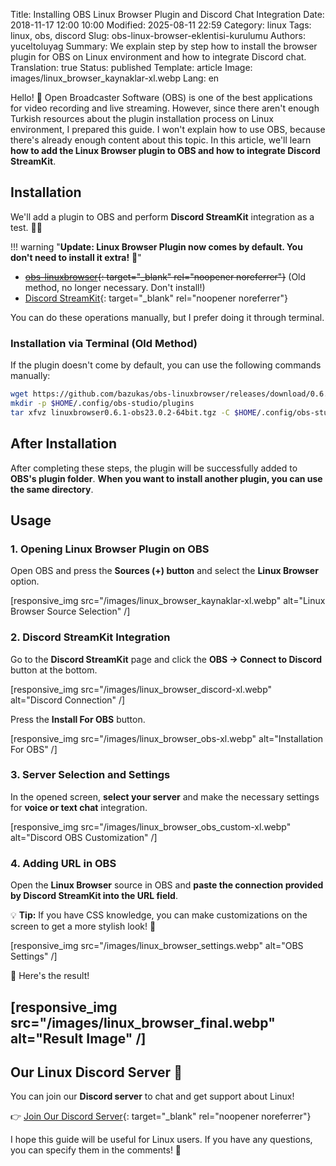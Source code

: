 Title: Installing OBS Linux Browser Plugin and Discord Chat Integration
Date: 2018-11-17 12:00 10:00
Modified: 2025-08-11 22:59
Category: linux
Tags: linux, obs, discord
Slug: obs-linux-browser-eklentisi-kurulumu
Authors: yuceltoluyag
Summary: We explain step by step how to install the browser plugin for OBS on Linux environment and how to integrate Discord chat.
Translation: true
Status: published
Template: article
Image: images/linux_browser_kaynaklar-xl.webp
Lang: en

Hello! 🎥 Open Broadcaster Software (OBS) is one of the best applications for video recording and live streaming. However, since there aren't enough Turkish resources about the plugin installation process on Linux environment, I prepared this guide. I won't explain how to use OBS, because there's already enough content about this topic. In this article, we'll learn **how to add the Linux Browser plugin to OBS and how to integrate Discord StreamKit**.

## Installation

We'll add a plugin to OBS and perform **Discord StreamKit** integration as a test. 🎤💬

!!! warning "<b>Update: Linux Browser Plugin now comes by default. You don't need to install it extra!</b> 🚀"

- ~~[obs-linuxbrowser](https://github.com/bazukas/obs-linuxbrowser/releases){: target="\_blank" rel="noopener noreferrer"}~~ (Old method, no longer necessary. Don't install!)
- [Discord StreamKit](https://discordapp.com/streamkit){: target="\_blank" rel="noopener noreferrer"}

You can do these operations manually, but I prefer doing it through terminal.

### Installation via Terminal (Old Method)

If the plugin doesn't come by default, you can use the following commands manually:

```bash
wget https://github.com/bazukas/obs-linuxbrowser/releases/download/0.6.1/linuxbrowser0.6.1-obs23.0.2-64bit.tgz
mkdir -p $HOME/.config/obs-studio/plugins
tar xfvz linuxbrowser0.6.1-obs23.0.2-64bit.tgz -C $HOME/.config/obs-studio/plugins/
```

## After Installation

After completing these steps, the plugin will be successfully added to **OBS's plugin folder**. **When you want to install another plugin, you can use the same directory**.

## Usage

### 1. Opening Linux Browser Plugin on OBS

Open OBS and press the **Sources (+) button** and select the **Linux Browser** option.

[responsive_img src="/images/linux_browser_kaynaklar-xl.webp" alt="Linux Browser Source Selection" /]

### 2. Discord StreamKit Integration

Go to the **Discord StreamKit** page and click the **OBS -> Connect to Discord** button at the bottom.

[responsive_img src="/images/linux_browser_discord-xl.webp" alt="Discord Connection" /]

Press the **Install For OBS** button.

[responsive_img src="/images/linux_browser_obs-xl.webp" alt="Installation For OBS" /]

### 3. Server Selection and Settings

In the opened screen, **select your server** and make the necessary settings for **voice or text chat** integration.

[responsive_img src="/images/linux_browser_obs_custom-xl.webp" alt="Discord OBS Customization" /]

### 4. Adding URL in OBS

Open the **Linux Browser** source in OBS and **paste the connection provided by Discord StreamKit into the URL field**.

💡 **Tip:** If you have CSS knowledge, you can make customizations on the screen to get a more stylish look! 🎨

[responsive_img src="/images/linux_browser_settings.webp" alt="OBS Settings" /]

🎉 Here's the result!

## [responsive_img src="/images/linux_browser_final.webp" alt="Result Image" /]

## Our Linux Discord Server 🚀

You can join our **Discord server** to chat and get support about Linux!

👉 [Join Our Discord Server](https://discordapp.com/invite/da3Su8s){: target="\_blank" rel="noopener noreferrer"}

I hope this guide will be useful for Linux users. If you have any questions, you can specify them in the comments! 📢